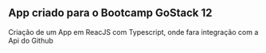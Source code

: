 ## App criado para o Bootcamp GoStack 12
Criação de um App em ReacJS com Typescript, onde fara integração com a Api do Github

